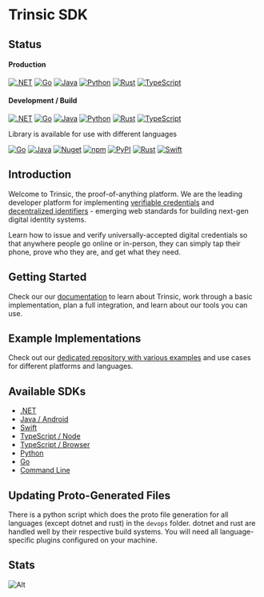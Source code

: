 # Trinsic SDK

## Status
#### Production

[![.NET](https://github.com/trinsic-id/sdk/actions/workflows/test-dotnet.yml/badge.svg?branch=main)](https://github.com/trinsic-id/sdk/actions/workflows/test-dotnet.yml)
[![Go](https://github.com/trinsic-id/sdk/actions/workflows/test-golang.yml/badge.svg?branch=main)](https://github.com/trinsic-id/sdk/actions/workflows/test-golang.yml)
[![Java](https://github.com/trinsic-id/sdk/actions/workflows/test-java.yml/badge.svg?branch=main)](https://github.com/trinsic-id/sdk/actions/workflows/test-java.yml)
[![Python](https://github.com/trinsic-id/sdk/actions/workflows/test-python.yml/badge.svg?branch=main)](https://github.com/trinsic-id/sdk/actions/workflows/test-python.yml)
[![Rust](https://github.com/trinsic-id/sdk/actions/workflows/test-infrastructure.yml/badge.svg?branch=main)](https://github.com/trinsic-id/sdk/actions/workflows/test-infrastructure.yml)
[![TypeScript](https://github.com/trinsic-id/sdk/actions/workflows/test-typescript.yml/badge.svg?branch=main)](https://github.com/trinsic-id/sdk/actions/workflows/test-typescript.yml)

#### Development / Build

[![.NET](https://github.com/trinsic-id/sdk/actions/workflows/build-dotnet.yml/badge.svg?branch=main)](https://github.com/trinsic-id/sdk/actions/workflows/build-dotnet.yml)
[![Go](https://github.com/trinsic-id/sdk/actions/workflows/build-golang.yml/badge.svg?branch=main)](https://github.com/trinsic-id/sdk/actions/workflows/build-golang.yml)
[![Java](https://github.com/trinsic-id/sdk/actions/workflows/build-java.yml/badge.svg?branch=main)](https://github.com/trinsic-id/sdk/actions/workflows/build-java.yml)
[![Python](https://github.com/trinsic-id/sdk/actions/workflows/build-python.yml/badge.svg?branch=main)](https://github.com/trinsic-id/sdk/actions/workflows/build-python.yml)
[![Rust](https://github.com/trinsic-id/sdk/actions/workflows/build-rust.yml/badge.svg?branch=main)](https://github.com/trinsic-id/sdk/actions/workflows/build-rust.yml)
[![TypeScript](https://github.com/trinsic-id/sdk/actions/workflows/build-typescript.yml/badge.svg?branch=main)](https://github.com/trinsic-id/sdk/actions/workflows/build-typescript.yml)

Library is available for use with different languages

[![Go](https://img.shields.io/github/v/tag/trinsic-id/okapi?sort=semver)](https://github.com/trinsic-id/sdk/tree/main/go/)
[![Java](https://img.shields.io/github/v/release/trinsic-id/sdk?color=green&label=java)](https://github.com/trinsic-id/sdk/)
[![Nuget](https://img.shields.io/nuget/v/trinsic)](https://www.nuget.org/packages/Trinsic/)
[![npm](https://img.shields.io/npm/v/@trinsic/trinsic?color=CC3534)](https://www.npmjs.com/package/@trinsic/trinsic)
[![PyPI](https://img.shields.io/pypi/v/trinsic-sdk?color=%230074b7)](https://pypi.org/project/trinsic-sdk/)
[![Rust](https://img.shields.io/github/v/release/trinsic-id/sdk?color=green&label=rust)](https://github.com/trinsic-id/sdk/)
[![Swift](https://img.shields.io/github/v/tag/trinsic-id/sdk-swift?color=orange&label=swift)](https://github.com/trinsic-id/sdk-swift)


## Introduction

Welcome to Trinsic, the proof-of-anything platform. We are the leading developer platform for implementing [verifiable credentials](https://www.w3.org/TR/vc-data-model/) and [decentralized identifiers](https://www.w3.org/TR/did-core/) - emerging web standards for building next-gen digital identity systems.

Learn how to issue and verify universally-accepted digital credentials so that anywhere people go online or in-person, they can simply tap their phone, prove who they are, and get what they need.

## Getting Started

Check our our [documentation](https://docs.trinsic.id) to learn about Trinsic, work through a basic implementation, plan a full integration, and learn about our tools you can use.

## Example Implementations

Check out our [dedicated repository with various examples](https://github.com/trinsic-id/sdk-examples/) and use cases for different platforms and languages.

## Available SDKs
- [.NET](https://docs.trinsic.id/dotnet)
- [Java / Android](https://docs.trinsic.id/java)
- [Swift](https://docs.trinsic.id/python)
- [TypeScript / Node](https://docs.trinsic.id/node)
- [TypeScript / Browser](https://docs.trinsic.id/node)
- [Python](https://docs.trinsic.id/python)
- [Go](https://docs.trinsic.id/go)
- [Command Line](https://docs.trinsic.id/cli)

## Updating Proto-Generated Files

There is a python script which does the proto file generation for all languages (except dotnet and rust) in the `devops` folder. dotnet and rust are handled well by their respective build systems. You will need all language-specific plugins configured on your machine.

## Stats

![Alt](https://repobeats.axiom.co/api/embed/bc28dc54095d6dd65448294e15fc45ff308b65e5.svg "Repobeats analytics image")
